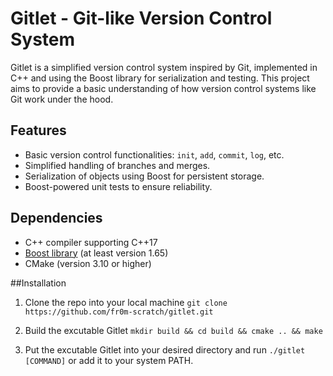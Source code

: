 # Gitlet - Git-like Version Control System

Gitlet is a simplified version control system inspired by Git, implemented in C++ and using the Boost library for serialization and testing. This project aims to provide a basic understanding of how version control systems like Git work under the hood.

## Features

- Basic version control functionalities: `init`, `add`, `commit`, `log`, etc.
- Simplified handling of branches and merges.
- Serialization of objects using Boost for persistent storage.
- Boost-powered unit tests to ensure reliability.

## Dependencies

- C++ compiler supporting C++17
- [Boost library](https://www.boost.org/) (at least version 1.65)
- CMake (version 3.10 or higher)

##Installation 
1. Clone the repo into your local machine
`git clone https://github.com/fr0m-scratch/gitlet.git`

2. Build the excutable Gitlet
`mkdir build && cd build && cmake .. && make `

3. Put the excutable Gitlet into your desired directory and run `./gitlet [COMMAND]` or
add it to your system PATH.
